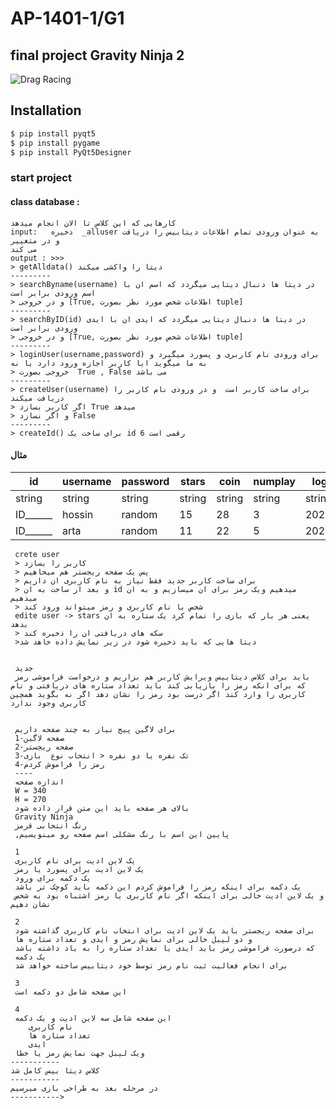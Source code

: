 # AP-1401-1/G1
## final project Gravity Ninja 2 
![Drag Racing](https://github.com/AP-1401-1/G1/blob/main/finalProject/img/download.jpg)
## Installation
```bash
$ pip install pyqt5
$ pip install pygame 
$ pip install PyQt5Designer
```
### start project

#### class database :
```
کارهایی که این کلاس تا الان انجام میدهد 
input:   ذخیره  _alluser به عنوان ورودی تمام اطلاعات دیتابیس را دریافت و در متغییر  
می کند
output : >>>
> getAlldata() دیتا را واکشی میکند 
---------
> searchByname(username) در دیتا ها دنبال دیتایی میگردد که اسم ان با اسم ورودی برابر است 
> و در خروجی [True, اطلاعات شخص مورد نظر بصورت tuple]
---------
> searchByID(id) در دیتا ها دنبال دیتایی میگردد که ایدی ان با ایدی ورودی برابر است 
> و در خروجی [True, اطلاعات شخص مورد نظر بصورت tuple]
---------
> loginUser(username,password) برای ورودی نام کاربری و پسورد میگیرد و به ما میگوید ایا کاربر اجازه ورود دارد یا نه 
> خروجی بصورت  True , False می باشد
---------
> createUser(username) برای ساخت کاربر است  و در ورودی نام کاربر را دریافت میکند 
> اگر کاربر بسازد True میدهد 
> و اگر نسازد False
---------
> createId() برای ساخت یک id 6 رقمی است 
```
#### مثال 
| id | username | password | stars | coin | numplay | logindate |
| - | - | - | - | - | - | - |
| string | string | string | string | string | string | string |
| ID______ | hossin | random | 15 | 28 | 3 | 2023/01/10 |
| ID______ | arta | random | 11 | 22 | 5 | 2023/01/10 |
```
 crete user 
 > کاربر را بسازد 
 > پس یک صفحه ریجستر هم میخاهیم
 > برای ساخت کاربر جدید فقط نیاز به نام کاربری ان داریم
 > و بعد از ساخت به ان id میدهیم ویک رمز برای ان میسازیم و به ان میدهیم
 > شخص با نام کاربری و رمز میتواند ورود کند
 edite user -> stars یعنی هر بار که بازی را تمام کرد یک ستاره به ان بدهد 
 > سکه های دریافتی ان را ذخیره کند 
 >دیتا هایی که باید ذخیره شود در زیر نمایش داده خاهد شد


 جدید 
 باید برای کلاس دیتابیس ویرایش کاربر هم بزاریم و درخواست فراموشی رمز  که برای انکه رمز را بازیابی کند باید تعداد ستاره های دریافتی و نام کاربری را وارد کند اگر درست بود رمز را نشان دهد اگر نه بگوید همچین کاربری وجود ندارد 


 برای لاگین پیج نیاز به چند صفحه داریم
 1-صفحه لاگین
 2-صفحه ریجستر
 3-تک نفره یا دو نفره < انتخاب نوع  بازی 
 4-رمز را فراموش کردم
 ----
 اندازه صفحه 
 W = 340
 H = 270
 بالای هر صفحه باید این متن قرار داده شود 
 Gravity Ninja 
 رنگ انتخابی قرمز 
 ,پایین این اسم با رنگ مشکلی اسم صفحه رو مینویسیم 

 1
 یک لاین ادیت برای نام کاربری 
 یک لاین ادیت برای پسورد یا رمز
 یک دکمه برای ورود
 یک دکمه برای اینکه رمز را فراموش کردم این دکمه باید کوچک تر باشد 
 و یک لاین ادیت خالی برای اینکه اگر نام کاربری یا رمز اشتباه بود به شخص نشان دهیم

 2
 برای صفحه ریجستر باید یک لاین ادیت برای انتخاب نام کاربری گذاشته شود 
 و دو لیبل خالی برای نمایش رمز و ایدی و تعداد ستاره ها 
 که درصورت فراموشی رمز باید ایدی یا تعداد ستاره را به یاد داشته باشد 
 یک دکمه 
 برای انجام فعالیت ثبت نام رمز توسط خود دیتابیس ساخته خواهد شد

 3
 این صفحه شامل دو دکمه است

 4
 این صفحه شامل سه لاین ادیت و یک دکمه 
    نام کاربری 
    تعداد ستاره ها
    ایدی
 ویک لیبل جهت نمایش رمز یا خطا 
-----------
کلاس دیتا بیس کامل شد
-----------
در مرحله بعد به طراحی بازی میرسیم 
----------->
```

